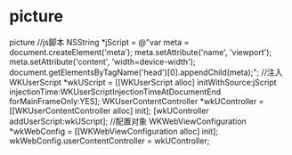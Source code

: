 # picture
picture
//js脚本
NSString *jScript = @"var meta = document.createElement('meta'); meta.setAttribute('name', 'viewport'); meta.setAttribute('content', 'width=device-width'); document.getElementsByTagName('head')[0].appendChild(meta);";
//注入
WKUserScript *wkUScript = [[WKUserScript alloc] initWithSource:jScript injectionTime:WKUserScriptInjectionTimeAtDocumentEnd forMainFrameOnly:YES];
WKUserContentController *wkUController = [[WKUserContentController alloc] init]; 
[wkUController addUserScript:wkUScript];
//配置对象
WKWebViewConfiguration *wkWebConfig = [[WKWebViewConfiguration alloc] init];
wkWebConfig.userContentController = wkUController;
